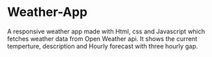 # Weather-App
A responsive weather app made with Html, css and Javascript which fetches weather data from Open Weather api. It shows the current temperture, description and Hourly forecast with three hourly gap.
